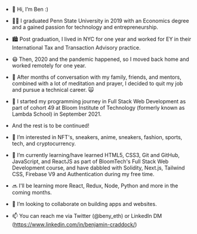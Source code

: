 - 👋 Hi, I’m Ben :)
- 🐻‍❄️ I graduated Penn State University in 2019 with an Economics degree and a gained passion for technology and entrepreneurship.
- 🏙 Post graduation, I lived in NYC for one year and worked for EY in their International Tax and Transaction Advisory practice.
- 😷 Then, 2020 and the pandemic happened, so I moved back home and worked remotely for one year.
- 💭 After months of conversation with my family, friends, and mentors, combined with a lot of meditation and prayer, I decided to quit my job and pursue a technical career. 🙀
- 🚀 I started my programming journey in Full Stack Web Development as part of cohort 49 at Bloom Institute of Technology (formerly known as Lambda School) in September 2021.
- And the rest is to be continued!

- 👀 I’m interested in NFT's, sneakers, anime, sneakers, fashion, sports, tech, and cryptocurrency.
- 🌱 I’m currently learning/have learned HTML5, CSS3, Git and GitHub, JavaScript, and ReactJS as part of BloomTech's Full Stack Web Development course, and have dabbled with Solidity, Next.js, Tailwind CSS, Firebase V9 and Authentication during my free time.
- 🔜 I'll be learning more React, Redux, Node, Python and more in the coming months.
- 💞️ I’m looking to collaborate on building apps and websites.
- 📫 You can reach me via Twitter (@beny_eth) or LinkedIn DM (https://www.linkedin.com/in/benjamin-craddock/)

<!---
benzcraddock/benzcraddock is a ✨ special ✨ repository because its `README.md` (this file) appears on your GitHub profile.
You can click the Preview link to take a look at your changes.
--->
